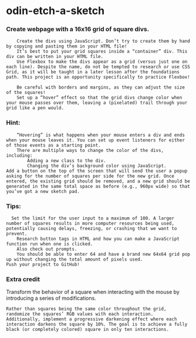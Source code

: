 # odin-etch-a-sketch

 ### Create  webpage with a 16x16 grid of square divs.
    
        Create the divs using JavaScript. Don’t try to create them by hand by copying and pasting them in your HTML file!
        It’s best to put your grid squares inside a “container” div. This div can be written in your HTML file.
        Use Flexbox to make the divs appear as a grid (versus just one on each line). Despite the name, do not be tempted to research or use CSS Grid, as it will be taught in a later lesson after the foundations path. This project is an opportunity specifically to practice Flexbox!
        
        Be careful with borders and margins, as they can adjust the size of the squares!
        Set up a “hover” effect so that the grid divs change color when your mouse passes over them, leaving a (pixelated) trail through your grid like a pen would.

### Hint:       

        “Hovering” is what happens when your mouse enters a div and ends when your mouse leaves it. You can set up event listeners for either of those events as a starting point.
        There are multiple ways to change the color of the divs, including:
            Adding a new class to the div.
            Changing the div’s background color using JavaScript.
    Add a button on the top of the screen that will send the user a popup asking for the number of squares per side for the new grid. Once entered, the existing grid should be removed, and a new grid should be generated in the same total space as before (e.g., 960px wide) so that you’ve got a new sketch pad.
        
### Tips:
      
      Set the limit for the user input to a maximum of 100. A larger number of squares results in more computer resources being used, potentially causing delays, freezing, or crashing that we want to prevent.
        Research button tags in HTML and how you can make a JavaScript function run when one is clicked.
        Also check out prompts.
        You should be able to enter 64 and have a brand new 64x64 grid pop up without changing the total amount of pixels used.
    Push your project to GitHub!

### Extra credit

Transform the behavior of a square when interacting with the mouse by introducing a series of modifications.

    Rather than squares being the same color throughout the grid, randomize the squares’ RGB values with each interaction.
    Additionally, implement a progressive darkening effect where each interaction darkens the square by 10%. The goal is to achieve a fully black (or completely colored) square in only ten interactions. 
